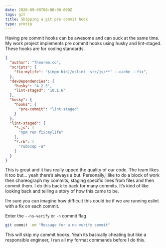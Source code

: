 ```yaml
---
date: 2020-09-08T00:00:00.000Z
tags: git
title: Skipping a git pre commit hook
type: protip
---
```


Having pre commit hooks can be awesome and can suck at the same time.  My work project implements pre commit hooks using husky and  lint-staged.  These hooks are for coding standards.

```json
{
  "author": "Theorem.co",
  "scripts": {
    "fix:mylife": "$(npm bin)/eslint 'src/js/**' --cache --fix",
  },
  "devDependencies": {
    "husky": "4.2.5",
    "lint-staged": "10.1.6"
  },
  "husky": {
    "hooks": {
      "pre-commit": "lint-staged"
    }
  },
  "lint-staged": {
    "*.js": [
      "npm run fix:mylife"
    ],
    "*.rb": [
      "rubocop -a"
    ]
  }
}
```

This is great and it has really upped the quality of our code.  The team likes it too but… yeah there’s always a but.  Personally,I like to do a block of work then choreograph my commits, staging specific lines from files and then commit them.  I do this back to back for many commits.  It’s kind of like looking back and telling a story of how this came to be.

I’m sure you can imagine how difficult this could be if we are running eslint with a fix on each commit.

Enter the `--no-verify` or `-n` commit flag.

```bash
git commit -nm "Message for a no verify commit"
```

This will skip my commit hooks.  Yeah its basically cheating but like a responsible engineer, I run all my format commands before I do this.
